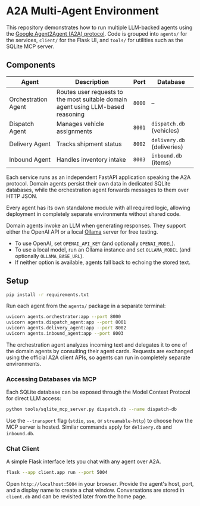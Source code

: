 # A2A Multi-Agent Environment


This repository demonstrates how to run multiple LLM-backed agents using the [Google Agent2Agent (A2A) protocol](https://github.com/a2aproject/A2A). Code is grouped into `agents/` for the services, `client/` for the Flask UI, and `tools/` for utilities such as the SQLite MCP server.
## Components

| Agent | Description | Port | Database |
|-------|-------------|------|----------|
| Orchestration Agent | Routes user requests to the most suitable domain agent using LLM-based reasoning | `8000` | – |
| Dispatch Agent | Manages vehicle assignments | `8001` | `dispatch.db` (vehicles) |
| Delivery Agent | Tracks shipment status | `8002` | `delivery.db` (deliveries) |
| Inbound Agent | Handles inventory intake | `8003` | `inbound.db` (items) |

Each service runs as an independent FastAPI application speaking the A2A protocol. Domain agents persist their own data in dedicated SQLite databases, while the orchestration agent forwards messages to them over HTTP JSON.

Every agent has its own standalone module with all required logic, allowing deployment in completely separate environments without shared code.

Domain agents invoke an LLM when generating responses. They support either the OpenAI API or a local [Ollama](https://ollama.com/) server for free testing.

- To use OpenAI, set `OPENAI_API_KEY` (and optionally `OPENAI_MODEL`).
- To use a local model, run an Ollama instance and set `OLLAMA_MODEL` (and optionally `OLLAMA_BASE_URL`).
- If neither option is available, agents fall back to echoing the stored text.

## Setup

```bash
pip install -r requirements.txt
```

Run each agent from the `agents/` package in a separate terminal:

```bash
uvicorn agents.orchestrator:app --port 8000
uvicorn agents.dispatch_agent:app --port 8001
uvicorn agents.delivery_agent:app --port 8002
uvicorn agents.inbound_agent:app --port 8003
```

The orchestration agent analyzes incoming text and delegates it to one of the
domain agents by consulting their agent cards. Requests are exchanged using
the official A2A client APIs, so agents can run in completely separate
environments.


### Accessing Databases via MCP

Each SQLite database can be exposed through the Model Context Protocol for direct LLM access:

```bash
python tools/sqlite_mcp_server.py dispatch.db --name dispatch-db
```

Use the `--transport` flag (`stdio`, `sse`, or `streamable-http`) to choose how the MCP server is hosted. Similar commands apply for `delivery.db` and `inbound.db`.

### Chat Client

A simple Flask interface lets you chat with any agent over A2A.

```bash
flask --app client.app run --port 5004
```

Open `http://localhost:5004` in your browser. Provide the agent's host, port, and a
display name to create a chat window. Conversations are stored in `client.db` and
can be revisited later from the home page.
